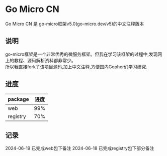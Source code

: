 # Go Micro CN 

Go Micro CN 是 go-micro框架v5.0(go-micro.dev/v5)的中文注释版本

## 说明
go-micro框架是一个非常优秀的微服务框架。但我在学习该框架的过程中,发现网上的教程、源码解析资料都非常少。  
所以我直接fork了该项目源码,加上中文注释,方便国内Gopher们学习研究.


## 进度
| package | 进度 | 
|:------|:-------:|
| web | 99% |
| registry | 70% | 



## 记录
2024-06-19 已完成web包下备注
2024-06-18 已完成registry包下部分备注

